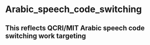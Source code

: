 # Arabic_speech_code_switching

## This reflects QCRI/MIT Arabic speech code switching work targeting
